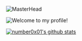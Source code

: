 ![MasterHead](https://raw.githubusercontent.com/number0x0001/number0x0001/main/827020538.jpg)


![Welcome to my profile!](https://cdn-images-1.medium.com/max/1600/1*g3zcRSjUu50p7_1brc9c2Q.gif)

                                                         
[![number0x01's github stats](https://github-readme-stats.vercel.app/api?username=number0x01&count_private=true&show_icons=true&theme=radical&hide_rank=false)](https://github.com/anuraghazra/github-readme-stats)

<!--
**number0x0001/number0x0001** is a ✨ _special_ ✨ repository because its `README.md` (this file) appears on your GitHub profile.

Here are some ideas to get you started:

- 🔭 I’m currently working on ...
- 🌱 I’m currently learning ...
- 👯 I’m looking to collaborate on ...
- 🤔 I’m looking for help with ...
- 💬 Ask me about ...
- 📫 How to reach me: ...
- 😄 Pronouns: ...
- ⚡ Fun fact: ...
-->
